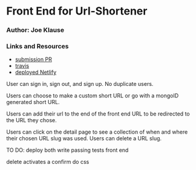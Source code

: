 # Front End for Url-Shortener

### Author: Joe Klause

### Links and Resources
* [submission PR](https://github.com/JKlause/url-shortener-be/pull/2)
* [travis](https://travis-ci.com/JKlause/url-shortener-be)
* [deployed Netlify]() 


User can sign in, sign out, and sign up.
No duplicate users.

Users can choose to make a custom short URL or go with a mongoID generated short URL.

Users can add their url to the end of the front end URL to be redirected to the URL they chose.

Users can click on the detail page to see a collection of when and where their chosen URL slug was used.
Users can delete a URL slug.


TO DO:
deploy both
write passing tests front end

delete activates a confirm
do css


